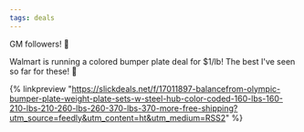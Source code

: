```yaml
---
tags: deals
---
```


GM followers! 🌅

Walmart is running a colored bumper plate deal for $1/lb! The best I've seen so far for these! 💪

{% linkpreview "https://slickdeals.net/f/17011897-balancefrom-olympic-bumper-plate-weight-plate-sets-w-steel-hub-color-coded-160-lbs-160-210-lbs-210-260-lbs-260-370-lbs-370-more-free-shipping?utm_source=feedly&utm_content=ht&utm_medium=RSS2" %}